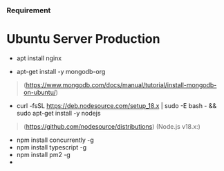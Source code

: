 ### Requirement

# Ubuntu Server Production
- apt install nginx

- apt-get install -y mongodb-org
> (https://www.mongodb.com/docs/manual/tutorial/install-mongodb-on-ubuntu/)


- curl -fsSL https://deb.nodesource.com/setup_18.x | sudo -E bash - &&\
  sudo apt-get install -y nodejs 
> (https://github.com/nodesource/distributions) (Node.js v18.x:)


- npm install concurrently -g
- npm install typescript -g
- npm install pm2 -g 
- 